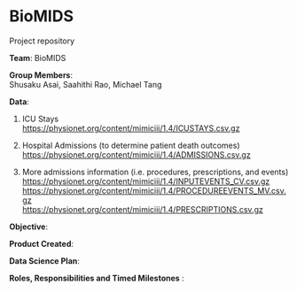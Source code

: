 # BioMIDS
Project repository

**Team**:  BioMIDS
  

**Group Members**:  
Shusaku Asai, Saahithi Rao, Michael Tang   

**Data**:  
1. ICU Stays  
    https://physionet.org/content/mimiciii/1.4/ICUSTAYS.csv.gz  

2. Hospital Admissions (to determine patient death outcomes)  
    https://physionet.org/content/mimiciii/1.4/ADMISSIONS.csv.gz

3. More admissions information (i.e. procedures, prescriptions, and events)   
    https://physionet.org/content/mimiciii/1.4/INPUTEVENTS_CV.csv.gz  
    https://physionet.org/content/mimiciii/1.4/PROCEDUREEVENTS_MV.csv.gz  
    https://physionet.org/content/mimiciii/1.4/PRESCRIPTIONS.csv.gz  
  
  
  
**Objective**:  

**Product Created**:  
  
 **Data Science Plan**:  
   
 **Roles, Responsibilities and Timed Milestones** :  
